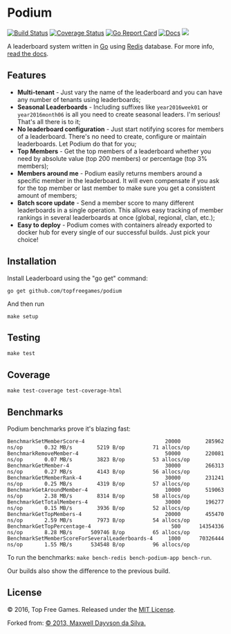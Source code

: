 # Podium

[![Build Status](https://travis-ci.org/topfreegames/podium.svg?branch=master)](https://travis-ci.org/topfreegames/podium)
[![Coverage Status](https://coveralls.io/repos/github/topfreegames/podium/badge.svg?branch=master)](https://coveralls.io/github/topfreegames/podium?branch=master)
[![Go Report Card](https://goreportcard.com/badge/github.com/topfreegames/podium)](https://goreportcard.com/report/github.com/topfreegames/podium)
[![Docs](https://readthedocs.org/projects/podium/badge/?version=latest
)](http://podium.readthedocs.io/en/latest/)
[![](https://imagelayers.io/badge/tfgco/podium:latest.svg)](https://imagelayers.io/?images=tfgco/podium:latest 'Podium Image Layers')

A leaderboard system written in [Go](http://golang.org/) using [Redis](http://redis.io/) database. For more info, [read the docs](http://podium.readthedocs.io/en/latest/).

Features
--------

* **Multi-tenant** - Just vary the name of the leaderboard and you can have any number of tenants using leaderboards;
* **Seasonal Leaderboards** - Including suffixes like `year2016week01` or `year2016month06` is all you need to create seasonal leaders. I'm serious! That's all there is to it;
* **No leaderboard configuration** - Just start notifying scores for members of a leaderboard. There's no need to create, configure or maintain leaderboards. Let Podium do that for you;
* **Top Members** - Get the top members of a leaderboard whether you need by absolute value (top 200 members) or percentage (top 3% members);
* **Members around me** - Podium easily returns members around a specific member in the leaderboard. It will even compensate if you ask for the top member or last member to make sure you get a consistent amount of members;
* **Batch score update** - Send a member score to many different leaderboards in a single operation. This allows easy tracking of member rankings in several leaderboards at once (global, regional, clan, etc.);
* **Easy to deploy** - Podium comes with containers already exported to docker hub for every single of our successful builds. Just pick your choice!

Installation
------------

Install Leaderboard using the "go get" command:

    go get github.com/topfreegames/podium

And then run

    make setup

Testing
-------
    make test

Coverage
---------
    make test-coverage test-coverage-html

Benchmarks
----------

Podium benchmarks prove it's blazing fast:

    BenchmarkSetMemberScore-4                      	   20000	    285962 ns/op	   0.32 MB/s	    5219 B/op	      71 allocs/op
    BenchmarkRemoveMember-4                        	   50000	    220081 ns/op	   0.07 MB/s	    3823 B/op	      53 allocs/op
    BenchmarkGetMember-4                           	   30000	    266313 ns/op	   0.27 MB/s	    4143 B/op	      56 allocs/op
    BenchmarkGetMemberRank-4                       	   30000	    231241 ns/op	   0.25 MB/s	    4319 B/op	      57 allocs/op
    BenchmarkGetAroundMember-4                     	   10000	    519063 ns/op	   2.38 MB/s	    8314 B/op	      58 allocs/op
    BenchmarkGetTotalMembers-4                     	   30000	    196277 ns/op	   0.15 MB/s	    3936 B/op	      52 allocs/op
    BenchmarkGetTopMembers-4                       	   20000	    455470 ns/op	   2.59 MB/s	    7973 B/op	      54 allocs/op
    BenchmarkGetTopPercentage-4                    	     500	  14354336 ns/op	   8.28 MB/s	  509746 B/op	      65 allocs/op
    BenchmarkSetMemberScoreForSeveralLeaderboards-4	    1000	  70326444 ns/op	   1.55 MB/s	  534548 B/op	      96 allocs/op

To run the benchmarks: `make bench-redis bench-podium-app bench-run`.

Our builds also show the difference to the previous build.

License
-------
© 2016, Top Free Games. Released under the [MIT License](LICENSE).

Forked from:
[© 2013, Maxwell Dayvson da Silva.](https://github.com/dayvson/go-leaderboard)
